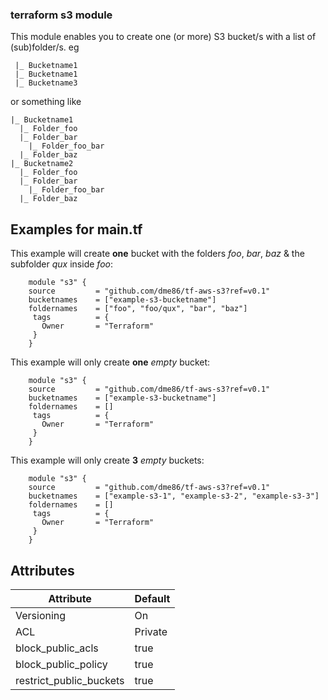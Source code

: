 ### terraform s3 module
This module enables you to create one (or more) S3 bucket/s with a list of (sub)folder/s.
eg

     |_ Bucketname1
     |_ Bucketname1
     |_ Bucketname3

or something like

    |_ Bucketname1
      |_ Folder_foo
      |_ Folder_bar
        |_ Folder_foo_bar
      |_ Folder_baz
    |_ Bucketname2
      |_ Folder_foo
      |_ Folder_bar
        |_ Folder_foo_bar
      |_ Folder_baz

## Examples for main.tf
This example will create **one** bucket with the folders *foo*, *bar*, *baz* & the subfolder *qux* inside *foo*:

```hcl
    module "s3" {
    source         = "github.com/dme86/tf-aws-s3?ref=v0.1"
    bucketnames    = ["example-s3-bucketname"]
    foldernames    = ["foo", "foo/qux", "bar", "baz"]
     tags          = {
       Owner       = "Terraform"
     }
    }
```

This example will only create **one** *empty* bucket:

```hcl
    module "s3" {
    source         = "github.com/dme86/tf-aws-s3?ref=v0.1"
    bucketnames    = ["example-s3-bucketname"]
    foldernames    = []
     tags          = {
       Owner       = "Terraform"
     }
    }
```

This example will only create **3** *empty* buckets:

```hcl
    module "s3" {
    source         = "github.com/dme86/tf-aws-s3?ref=v0.1"
    bucketnames    = ["example-s3-1", "example-s3-2", "example-s3-3"]
    foldernames    = []
     tags          = {
       Owner       = "Terraform"
     }
    }
```

## Attributes
|Attribute|Default|
|--|--|
|Versioning|On|
|ACL|Private|
|block_public_acls|true|
|block_public_policy|true|
|restrict_public_buckets|true|
